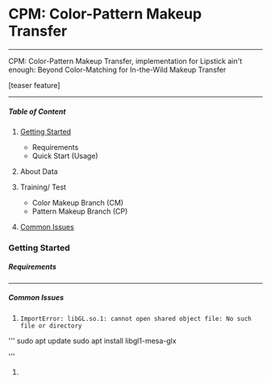 # CPM: Color-Pattern Makeup Transfer

---

CPM: Color-Pattern Makeup Transfer, implementation for Lipstick ain't enough: Beyond Color-Matching for In-the-Wild Makeup Transfer

[teaser feature]

---

##### Table of Content

1. [Getting Started](#getting-started)
	- Requirements
	- Quick Start (Usage)
1. About Data
1. Training/ Test
	- Color Makeup Branch (CM)
	- Pattern Makeup Branch (CP)

1. [Common Issues](#common-issues)

### Getting Started

##### Requirements











---

##### Common Issues

1. `ImportError: libGL.so.1: cannot open shared object file: No such file or directory`

'''
sudo apt update
sudo apt install libgl1-mesa-glx

'''

1. 




